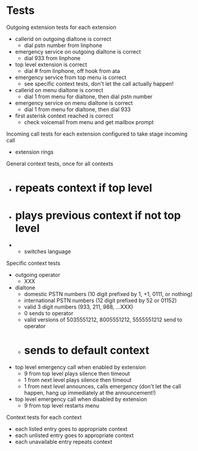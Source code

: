 # Tests

Outgoing extension tests for each extension
- callerid on outgoing dialtone is correct
  - dial pstn number from linphone
- emergency service on outgoing dialtone is correct
  - dial 933 from linphone
- top level extension is correct
  - dial # from linphone, off hook from ata
- emergency service from top menu is correct
  - see specific context tests, don't let the call actually happen!
- callerid on menu dialtone is correct
  - dial 1 from menu for dialtone, then dial pstn number
- emergency service on menu dialtone is correct
  - dial 1 from menu for dialtone, then dial 933
- first asterisk context reached is correct
  - check voicemail from menu and get mailbox prompt

Incoming call tests for each extension configured to take stage incoming call
- extension rings

General context tests, once for all contexts
- # repeats context if top level
- # plays previous context if not top level
- * switches language

Specific context tests
- outgoing operator
  - XXX
- dialtone
  - domestic PSTN numbers (10 digit prefixed by 1, +1, 0111, or nothing)
  - international PSTN numbers (12 digit prefixed by 52 or 01152)
  - valid 3 digit numbers (933, 211, 988, ...XXX)
  - 0 sends to operator
  - valid versions of 5035551212, 8005551212, 5555551212 send to operator
  - # sends to default context
- top level emergency call when enabled by extension
  - 9 from top level plays silence then timeout
  - 1 from next level plays silence then timeout
  - 1 from next level announces, calls emergency (don't let the call happen, hang up immediately at the announcement!)
- top level emergency call when disabled by extension
  - 9 from top level restarts menu

Context tests for each context
- each listed entry goes to appropriate context
- each unlisted entry goes to appropriate context
- each unavailable entry repeats context

